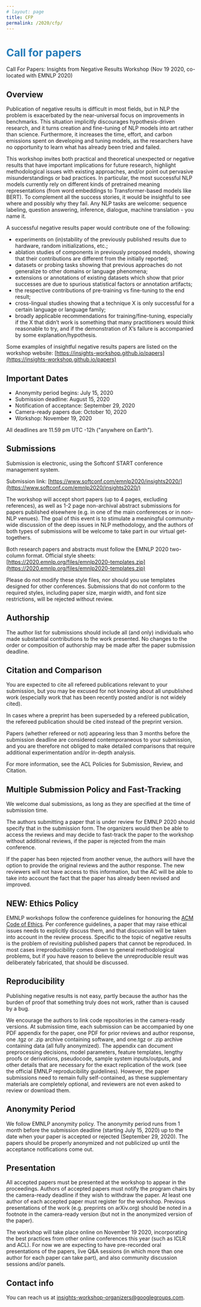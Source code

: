 ```yaml
---
# layout: page
title: CFP
permalink: /2020/cfp/
---
```


# <span style="color:#267CB9"> Call for papers</span>

Call For Papers: Insights from Negative Results Workshop 
(Nov 19 2020, co-located with EMNLP 2020)

## Overview

Publication of negative results is difficult in most fields, but in NLP the problem is exacerbated by the near-universal focus on improvements in benchmarks. This situation implicitly discourages hypothesis-driven research, and it turns creation and fine-tuning of NLP models into art rather than science. Furthermore, it increases the time, effort, and carbon emissions spent on developing and tuning models, as the researchers have no opportunity to learn what has already been tried and failed.

This workshop invites both practical and theoretical unexpected or negative results that have important implications for future research, highlight methodological issues with existing approaches, and/or point out pervasive misunderstandings or bad practices. In particular, the most successful NLP models currently rely on different kinds of pretrained meaning representations (from word embeddings to Transformer-based models like BERT). To complement all the success stories, it would be insightful to see where and possibly why they fail. Any NLP tasks are welcome: sequence labeling, question answering, inference, dialogue, machine translation - you name it.

A successful negative results paper would contribute one of the following:

* experiments on (in)stability of the previously published results due to hardware, random initializations, etc.;
* ablation studies of components in previously proposed models, showing that their contributions are different from the initially reported;
* datasets or probing tasks showing that previous approaches do not generalize to other domains or language phenomena;
* extensions or annotations of existing datasets which show that prior successes are due to spurious statistical factors or annotation artifacts;
* the respective contributions of pre-training vs fine-tuning to the end result;
* cross-lingual studies showing that a technique X is only successful for a certain language or language family;
* broadly applicable recommendations for training/fine-tuning, especially if the X that didn’t work is something that many practitioners would think reasonable to try, and if the demonstration of X’s failure is accompanied by some explanation/hypothesis.

Some examples of insightful negative results papers are listed on the workshop website:
[https://insights-workshop.github.io/papers](https://insights-workshop.github.io/papers)

## Important Dates

* Anonymity period begins: July 15, 2020
* Submission deadline: August 15, 2020
* Notification of acceptance: September 29, 2020
* Camera-ready papers due: October 10, 2020
* Workshop: November 19, 2020

All deadlines are 11.59 pm UTC -12h ("anywhere on Earth").

## Submissions

Submission is electronic, using the Softconf START conference management system. 

Submission link: [https://www.softconf.com/emnlp2020/insights2020/](https://www.softconf.com/emnlp2020/insights2020/)

The workshop will accept short papers (up to 4 pages, excluding references), as well as 1-2 page non-archival abstract submissions for papers published elsewhere (e.g. in one of the main conferences or in non-NLP venues). The goal of this event is to stimulate a meaningful community-wide discussion of the deep issues in NLP methodology, and the authors of both types of submissions will be welcome to take part in our virtual get-togethers. 

Both research papers and abstracts must follow the EMNLP 2020 two-column format.
Official style sheets: [https://2020.emnlp.org/files/emnlp2020-templates.zip](https://2020.emnlp.org/files/emnlp2020-templates.zip)

Please do not modify these style files, nor should you use templates designed for other conferences. Submissions that do not conform to the required styles, including paper size, margin width, and font size restrictions, will be rejected without review.

## Authorship

The author list for submissions should include all (and only) individuals who made substantial contributions to the work presented. No changes to the order or composition of authorship may be made after the paper submission deadline.

## Citation and Comparison

You are expected to cite all refereed publications relevant to your submission, but you may be excused for not knowing about all unpublished work (especially work that has been recently posted and/or is not widely cited).

In cases where a preprint has been superseded by a refereed publication, the refereed publication should be cited instead of the preprint version.

Papers (whether refereed or not) appearing less than 3 months before the submission deadline are considered contemporaneous to your submission, and you are therefore not obliged to make detailed comparisons that require additional experimentation and/or in-depth analysis.

For more information, see the ACL Policies for Submission, Review, and Citation.

## Multiple Submission Policy and Fast-Tracking

We welcome dual submissions, as long as they are specified at the time of submission time. 

The authors submitting a paper that is under review for EMNLP 2020 should specify that in the submission form. The organizers would then be able to access the reviews and may decide to fast-track the paper to the workshop without additional reviews, if the paper is rejected from the main conference.

If the paper has been rejected from another venue, the authors will have the option to provide the original reviews and the author response. The new reviewers will not have access to this information, but the AC will be able to take into account the fact that the paper has already been revised and improved.

## NEW: Ethics Policy

EMNLP workshops follow the conference guidelines for honouring the [ACM Code of Ethics](https://www.acm.org/code-of-ethics). Per conference guidelines, a paper that may raise ethical issues needs to explicitly discuss them, and that discussion will be taken into account in the review process. 
Specific to the topic of negative results is the problem of revisiting published papers that cannot be reproduced. In most cases irreproducibility comes down to general methodological problems, but if you have reason to believe the unreproducible result was deliberately fabricated, that should be discussed.

## Reproducibility

Publishing negative results is not easy, partly because the author has the burden of proof that something truly does not work, rather than is caused by a bug. 

We encourage the authors to link code repositories in the camera-ready versions. At submission time, each submission can be accompanied by one PDF appendix for the paper, one PDF for prior reviews and author response, one .tgz or .zip archive containing software, and one.tgz or .zip archive containing data (all fully anonymized). The appendix can document preprocessing decisions, model parameters, feature templates, lengthy proofs or derivations, pseudocode, sample system inputs/outputs, and other details that are necessary for the exact replication of the work (see the official EMNLP reproducibility guidelines). However, the paper submissions need to remain fully self-contained, as these supplementary materials are completely optional, and reviewers are not even asked to review or download them. 

## Anonymity Period

We follow EMNLP anonymity policy. The anonymity period runs from 1 month before the submission deadline (starting July 15, 2020) up to the date when your paper is accepted or rejected (September 29, 2020). The papers should be properly anonymized and not publicized up until the acceptance notifications come out.

## Presentation

All accepted papers must be presented at the workshop to appear in the proceedings. Authors of accepted papers must notify the program chairs by the camera-ready deadline if they wish to withdraw the paper. At least one author of each accepted paper must register for the workshop.
Previous presentations of the work (e.g. preprints on arXiv.org) should be noted in a footnote in the camera-ready version (but not in the anonymized version of the paper).

The workshop will take place online on November 19 2020, incorporating the best practices from other online conferences this year (such as ICLR and ACL). For now we are expecting to have pre-recorded oral presentations of the papers, live Q&A sessions (in which more than one author for each paper can take part), and also community discussion sessions and/or panels.

## Contact info

You can reach us at [insights-workshop-organizers@googlegroups.com](mailto:insights-workshop-organizers@googlegroups.com).